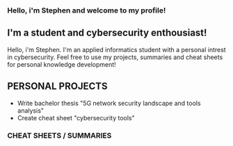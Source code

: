 ### Hello, i'm Stephen and welcome to my profile!


## I'm a student and cybersecurity enthousiast! 
Hello, i'm Stephen. I'm an applied informatics student with a personal intrest in cybersecurity. Feel free to use my projects, summaries and cheat sheets for personal knowledge development! 


## PERSONAL PROJECTS
- Write bachelor thesis "5G network security landscape and tools analysis"
- Create cheat sheet "cybersecurity tools"


### CHEAT SHEETS / SUMMARIES
